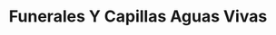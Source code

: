 ---
title: "Funerales Y Capillas Aguas Vivas"
url: /escuintla/funerales-y-capillas-aguas-vivas/
shop: Bestattungen
---